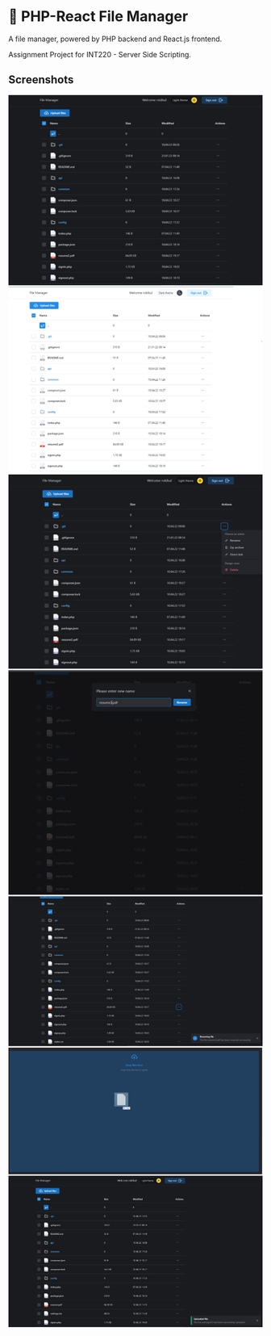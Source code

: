 # 📁 PHP-React File Manager

A file manager, powered by PHP backend and React.js frontend.

Assignment Project for INT220 - Server Side Scripting.


## Screenshots

![Dark Mode](screenshots/home_dark_1.png 'Dark Mode')
![home_light_2](screenshots/home_light_2.png 'home_light_2')
![home_dark_action_3](screenshots/home_dark_action_3.png 'home_dark_action_3')
![home_dark_rename_4](screenshots/home_dark_rename_4.png 'home_dark_rename_4')
![home_dark_rename_success_5](screenshots/home_dark_rename_success_5.png 'home_dark_rename_success_5')
![home_dark_full_screen_drop_file_6](screenshots/home_dark_full_screen_drop_file_6.png 'home_dark_full_screen_drop_file_6')
![home_dark_upload_success_7](screenshots/home_dark_upload_success_7.png 'home_dark_upload_success_7')